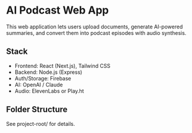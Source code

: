 # AI Podcast Web App

This web application lets users upload documents, generate AI-powered summaries, and convert them into podcast episodes with audio synthesis.

## Stack
- Frontend: React (Next.js), Tailwind CSS
- Backend: Node.js (Express)
- Auth/Storage: Firebase
- AI: OpenAI / Claude
- Audio: ElevenLabs or Play.ht

## Folder Structure
See project-root/ for details.
